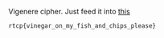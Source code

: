 Vigenere cipher. Just feed it into [this](https://www.guballa.de/vigenere-solver)

```
rtcp{vinegar_on_my_fish_and_chips_please}
```